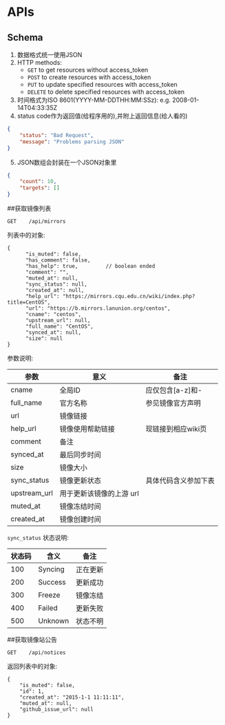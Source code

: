 # APIs

## Schema
1. 数据格式统一使用JSON
2. HTTP methods:
    - `GET` to get resources without access_token
    - `POST` to create resources with access_token
    - `PUT` to update specified resources with access_token
    - `DELETE` to delete specified resources with access_token
3. 时间格式为ISO 8601(YYYY-MM-DDTHH:MM:SSz): e.g. 2008-01-14T04:33:35Z
4. status code作为返回值(给程序用的),并附上返回信息(给人看的)

 ```json
 {
     "status": "Bad Request",
     "message": "Problems parsing JSON"
 }
 ```

5. JSON数组会封装在一个JSON对象里

 ```json
 {
     "count": 10,
     "targets": []
 }
 ```


##获取镜像列表

```
GET    /api/mirrors
```

列表中的对象:

```
{
      "is_muted": false,
      "has_comment": false,
      "has_help": true,         // boolean ended
      "comment": "",
      "muted_at": null,
      "sync_status": null,
      "created_at": null,
      "help_url": "https://mirrors.cqu.edu.cn/wiki/index.php?title=CentOS",
      "url": "https://b.mirrors.lanunion.org/centos",
      "cname": "centos",
      "upstream_url": null,
      "full_name": "CentOS",
      "synced_at": null,
      "size": null
}
```

参数说明:

|参数|意义|备注|
|----|----|----|
|cname|全局ID|应仅包含[a-z]和-|
|full_name|官方名称|参见镜像官方声明|
|url|镜像链接||
|help_url|镜像使用帮助链接|现链接到相应wiki页|
|comment|备注||
|synced_at|最后同步时间||
|size|镜像大小||
|sync_status|镜像更新状态|具体代码含义参加下表|
|upstream_url|用于更新该镜像的上游 url||
|muted_at|镜像冻结时间||
|created_at|镜像创建时间||

`sync_status` 状态说明:

|状态码|含义|备注|
|----|----|----|
|100|Syncing|正在更新|
|200|Success|更新成功|
|300|Freeze|镜像冻结|
|400|Failed|更新失败|
|500|Unknown|状态不明|



##获取镜像站公告

```
GET    /api/notices
```

返回列表中的对象:
```
{
    "is_muted": false,
    "id": 1,
    "created_at": "2015-1-1 11:11:11",
    "muted_at": null,
    "github_issue_url": null
}
```
